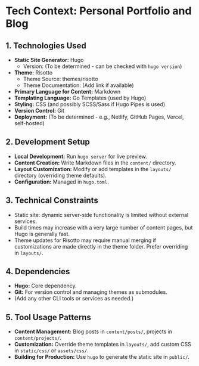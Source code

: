 # Tech Context: Personal Portfolio and Blog

## 1. Technologies Used

* **Static Site Generator:** Hugo
    * Version: (To be determined - can be checked with `hugo version`)
* **Theme:** Risotto
    * Theme Source: themes/risotto
    * Theme Documentation: (Add link if available)
* **Primary Language for Content:** Markdown
* **Templating Language:** Go Templates (used by Hugo)
* **Styling:** CSS (and possibly SCSS/Sass if Hugo Pipes is used)
* **Version Control:** Git
* **Deployment:** (To be determined - e.g., Netlify, GitHub Pages, Vercel, self-hosted)

## 2. Development Setup

* **Local Development:** Run `hugo server` for live preview.
* **Content Creation:** Write Markdown files in the `content/` directory.
* **Layout Customization:** Modify or add templates in the `layouts/` directory (overriding theme defaults).
* **Configuration:** Managed in `hugo.toml`.

## 3. Technical Constraints

* Static site: dynamic server-side functionality is limited without external services.
* Build times may increase with a very large number of content pages, but Hugo is generally fast.
* Theme updates for Risotto may require manual merging if customizations are made directly in the theme folder. Prefer overriding in `layouts/`.

## 4. Dependencies

* **Hugo:** Core dependency.
* **Git:** For version control and managing themes as submodules.
* (Add any other CLI tools or services as needed.)

## 5. Tool Usage Patterns

* **Content Management:** Blog posts in `content/posts/`, projects in `content/projects/`.
* **Customization:** Override theme templates in `layouts/`, add custom CSS in `static/css/` or `assets/css/`.
* **Building for Production:** Use `hugo` to generate the static site in `public/`.
